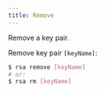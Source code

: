 ```yaml
---
title: Remove
---
```


Remove a key pair.

Remove key pair `[keyName]`:

```sh
$ rsa remove [keyName]
# or:
$ rsa rm [keyName]
```

